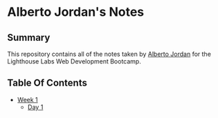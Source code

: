 # Alberto Jordan's Notes

## Summary 
This repository contains all of the notes taken by [Alberto Jordan](https://github.com/Alberto-Jordan) for the Lighthouse Labs Web Development Bootcamp.

## Table Of Contents 
* [Week 1](/Week_1)
  * [Day 1](/Week_1/Day_1)